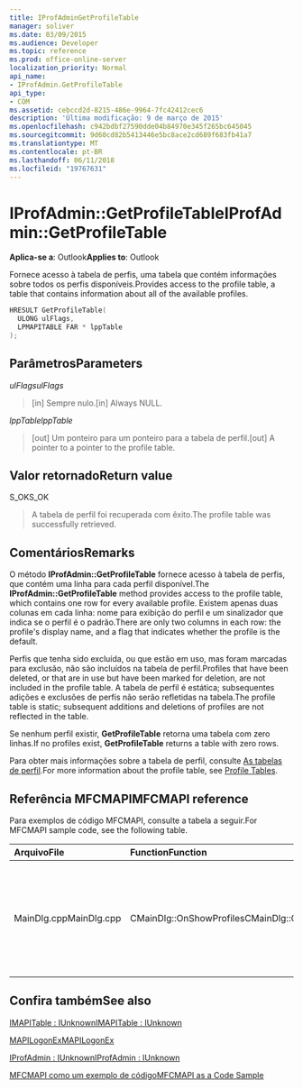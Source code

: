 ```yaml
---
title: IProfAdminGetProfileTable
manager: soliver
ms.date: 03/09/2015
ms.audience: Developer
ms.topic: reference
ms.prod: office-online-server
localization_priority: Normal
api_name:
- IProfAdmin.GetProfileTable
api_type:
- COM
ms.assetid: cebccd2d-8215-486e-9964-7fc42412cec6
description: 'Última modificação: 9 de março de 2015'
ms.openlocfilehash: c942bdbf27590dde04b84970e345f265bc645045
ms.sourcegitcommit: 9d60cd82b5413446e5bc8ace2cd689f683fb41a7
ms.translationtype: MT
ms.contentlocale: pt-BR
ms.lasthandoff: 06/11/2018
ms.locfileid: "19767631"
---
```

# <a name="iprofadmingetprofiletable"></a><span data-ttu-id="09fb6-103">IProfAdmin::GetProfileTable</span><span class="sxs-lookup"><span data-stu-id="09fb6-103">IProfAdmin::GetProfileTable</span></span>

  
  
<span data-ttu-id="09fb6-104">**Aplica-se a**: Outlook</span><span class="sxs-lookup"><span data-stu-id="09fb6-104">**Applies to**: Outlook</span></span> 
  
<span data-ttu-id="09fb6-105">Fornece acesso à tabela de perfis, uma tabela que contém informações sobre todos os perfis disponíveis.</span><span class="sxs-lookup"><span data-stu-id="09fb6-105">Provides access to the profile table, a table that contains information about all of the available profiles.</span></span>
  
```cpp
HRESULT GetProfileTable(
  ULONG ulFlags,
  LPMAPITABLE FAR * lppTable
);
```

## <a name="parameters"></a><span data-ttu-id="09fb6-106">Parâmetros</span><span class="sxs-lookup"><span data-stu-id="09fb6-106">Parameters</span></span>

 <span data-ttu-id="09fb6-107">_ulFlags_</span><span class="sxs-lookup"><span data-stu-id="09fb6-107">_ulFlags_</span></span>
  
> <span data-ttu-id="09fb6-108">[in] Sempre nulo.</span><span class="sxs-lookup"><span data-stu-id="09fb6-108">[in] Always NULL.</span></span>
    
 <span data-ttu-id="09fb6-109">_lppTable_</span><span class="sxs-lookup"><span data-stu-id="09fb6-109">_lppTable_</span></span>
  
> <span data-ttu-id="09fb6-110">[out] Um ponteiro para um ponteiro para a tabela de perfil.</span><span class="sxs-lookup"><span data-stu-id="09fb6-110">[out] A pointer to a pointer to the profile table.</span></span>
    
## <a name="return-value"></a><span data-ttu-id="09fb6-111">Valor retornado</span><span class="sxs-lookup"><span data-stu-id="09fb6-111">Return value</span></span>

<span data-ttu-id="09fb6-112">S_OK</span><span class="sxs-lookup"><span data-stu-id="09fb6-112">S_OK</span></span> 
  
> <span data-ttu-id="09fb6-113">A tabela de perfil foi recuperada com êxito.</span><span class="sxs-lookup"><span data-stu-id="09fb6-113">The profile table was successfully retrieved.</span></span>
    
## <a name="remarks"></a><span data-ttu-id="09fb6-114">Comentários</span><span class="sxs-lookup"><span data-stu-id="09fb6-114">Remarks</span></span>

<span data-ttu-id="09fb6-115">O método **IProfAdmin::GetProfileTable** fornece acesso à tabela de perfis, que contém uma linha para cada perfil disponível.</span><span class="sxs-lookup"><span data-stu-id="09fb6-115">The **IProfAdmin::GetProfileTable** method provides access to the profile table, which contains one row for every available profile.</span></span> <span data-ttu-id="09fb6-116">Existem apenas duas colunas em cada linha: nome para exibição do perfil e um sinalizador que indica se o perfil é o padrão.</span><span class="sxs-lookup"><span data-stu-id="09fb6-116">There are only two columns in each row: the profile's display name, and a flag that indicates whether the profile is the default.</span></span> 
  
<span data-ttu-id="09fb6-117">Perfis que tenha sido excluída, ou que estão em uso, mas foram marcadas para exclusão, não são incluídos na tabela de perfil.</span><span class="sxs-lookup"><span data-stu-id="09fb6-117">Profiles that have been deleted, or that are in use but have been marked for deletion, are not included in the profile table.</span></span> <span data-ttu-id="09fb6-118">A tabela de perfil é estática; subsequentes adições e exclusões de perfis não serão refletidas na tabela.</span><span class="sxs-lookup"><span data-stu-id="09fb6-118">The profile table is static; subsequent additions and deletions of profiles are not reflected in the table.</span></span> 
  
<span data-ttu-id="09fb6-119">Se nenhum perfil existir, **GetProfileTable** retorna uma tabela com zero linhas.</span><span class="sxs-lookup"><span data-stu-id="09fb6-119">If no profiles exist, **GetProfileTable** returns a table with zero rows.</span></span> 
  
<span data-ttu-id="09fb6-120">Para obter mais informações sobre a tabela de perfil, consulte [As tabelas de perfil](profile-tables.md).</span><span class="sxs-lookup"><span data-stu-id="09fb6-120">For more information about the profile table, see [Profile Tables](profile-tables.md).</span></span> 
  
## <a name="mfcmapi-reference"></a><span data-ttu-id="09fb6-121">Referência MFCMAPI</span><span class="sxs-lookup"><span data-stu-id="09fb6-121">MFCMAPI reference</span></span>

<span data-ttu-id="09fb6-122">Para exemplos de código MFCMAPI, consulte a tabela a seguir.</span><span class="sxs-lookup"><span data-stu-id="09fb6-122">For MFCMAPI sample code, see the following table.</span></span>
  
|<span data-ttu-id="09fb6-123">**Arquivo**</span><span class="sxs-lookup"><span data-stu-id="09fb6-123">**File**</span></span>|<span data-ttu-id="09fb6-124">**Function**</span><span class="sxs-lookup"><span data-stu-id="09fb6-124">**Function**</span></span>|<span data-ttu-id="09fb6-125">**Comment**</span><span class="sxs-lookup"><span data-stu-id="09fb6-125">**Comment**</span></span>|
|:-----|:-----|:-----|
|<span data-ttu-id="09fb6-126">MainDlg.cpp</span><span class="sxs-lookup"><span data-stu-id="09fb6-126">MainDlg.cpp</span></span>  <br/> |<span data-ttu-id="09fb6-127">CMainDlg::OnShowProfiles</span><span class="sxs-lookup"><span data-stu-id="09fb6-127">CMainDlg::OnShowProfiles</span></span>  <br/> |<span data-ttu-id="09fb6-128">MFCMAPI usa o método **IProfAdmin::GetProfileTable** para obter a tabela de perfil para exibir em uma nova caixa de diálogo.</span><span class="sxs-lookup"><span data-stu-id="09fb6-128">MFCMAPI uses the **IProfAdmin::GetProfileTable** method to get the profile table to display in a new dialog box.</span></span>  <br/> |
   
## <a name="see-also"></a><span data-ttu-id="09fb6-129">Confira também</span><span class="sxs-lookup"><span data-stu-id="09fb6-129">See also</span></span>



[<span data-ttu-id="09fb6-130">IMAPITable : IUnknown</span><span class="sxs-lookup"><span data-stu-id="09fb6-130">IMAPITable : IUnknown</span></span>](imapitableiunknown.md)
  
[<span data-ttu-id="09fb6-131">MAPILogonEx</span><span class="sxs-lookup"><span data-stu-id="09fb6-131">MAPILogonEx</span></span>](mapilogonex.md)
  
[<span data-ttu-id="09fb6-132">IProfAdmin : IUnknown</span><span class="sxs-lookup"><span data-stu-id="09fb6-132">IProfAdmin : IUnknown</span></span>](iprofadminiunknown.md)


[<span data-ttu-id="09fb6-133">MFCMAPI como um exemplo de código</span><span class="sxs-lookup"><span data-stu-id="09fb6-133">MFCMAPI as a Code Sample</span></span>](mfcmapi-as-a-code-sample.md)

